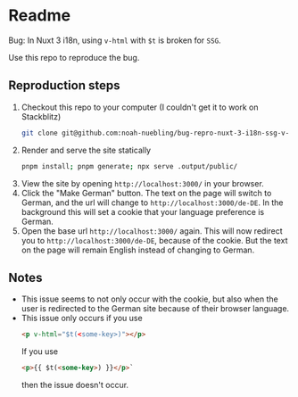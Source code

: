 # Readme

Bug: In Nuxt 3 i18n, using `v-html` with `$t` is broken for `SSG`.

Use this repo to reproduce the bug.

## Reproduction steps

1. Checkout this repo to your computer (I couldn't get it to work on Stackblitz)
    ```bash
    git clone git@github.com:noah-nuebling/bug-repro-nuxt-3-i18n-ssg-v-html.git
    ```
2. Render and serve the site statically
    ```bash
    pnpm install; pnpm generate; npx serve .output/public/
    ```
3. View the site by opening `http://localhost:3000/` in your browser.
4. Click the "Make German" button. The text on the page will switch to German, and the url will change to `http://localhost:3000/de-DE`. In the background this will set a cookie that your language preference is German.
5. Open the base url `http://localhost:3000/` again. This will now redirect you to `http://localhost:3000/de-DE`, because of the cookie. But the text on the page will remain English instead of changing to German.

## Notes

- This issue seems to not only occur with the cookie, but also when the user is redirected to the German site because of their browser language.
- This issue only occurs if you use 
    ```html
    <p v-html="$t(<some-key>)"></p>
    ``` 
    If you use
    ```html
    <p>{{ $t(<some-key>) }}</p>`
    ```
    then the issue doesn't occur.
